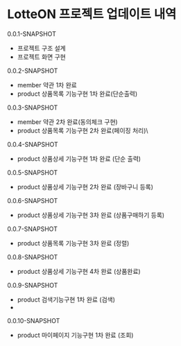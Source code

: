 # LotteON 프로젝트 업데이트 내역

0.0.1-SNAPSHOT

- 프로젝트 구조 설계
- 프로젝트 화면 구현

0.0.2-SNAPSHOT

- member 약관 1차 완료
- product 상품목록 기능구현 1차 완료(단순출력)

0.0.3-SNAPSHOT

- member 약관 2차 완료(동의체크 구현)
- product 상품목록 기능구현 2차 완료(페이징 처리)\

0.0.4-SNAPSHOT

- product 상품상세 기능구현 1차 완료 (단순 출력)

0.0.5-SNAPSHOT

- product 상품상세 기능구현 2차 완료 (장바구니 등록)

0.0.6-SNAPSHOT

- product 상품상세 기능구현 3차 완료 (상품구매하기 등록)

0.0.7-SNAPSHOT

- product 상품목록 기능구현 3차 완료 (정렬)

0.0.8-SNAPSHOT

- product 상품상세 기능구현 4차 완료 (상품완료)

0.0.9-SNAPSHOT

- product 검색기능구현 1차 완료 (검색)
- 
0.0.10-SNAPSHOT

- product 마이페이지 기능구현 1차 완료 (조회)
